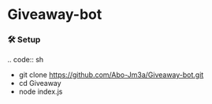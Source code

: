 # Giveaway-bot

### 🛠 Setup

.. code:: sh

- git clone https://github.com/Abo-Jm3a/Giveaway-bot.git
- cd Giveaway
- node index.js

